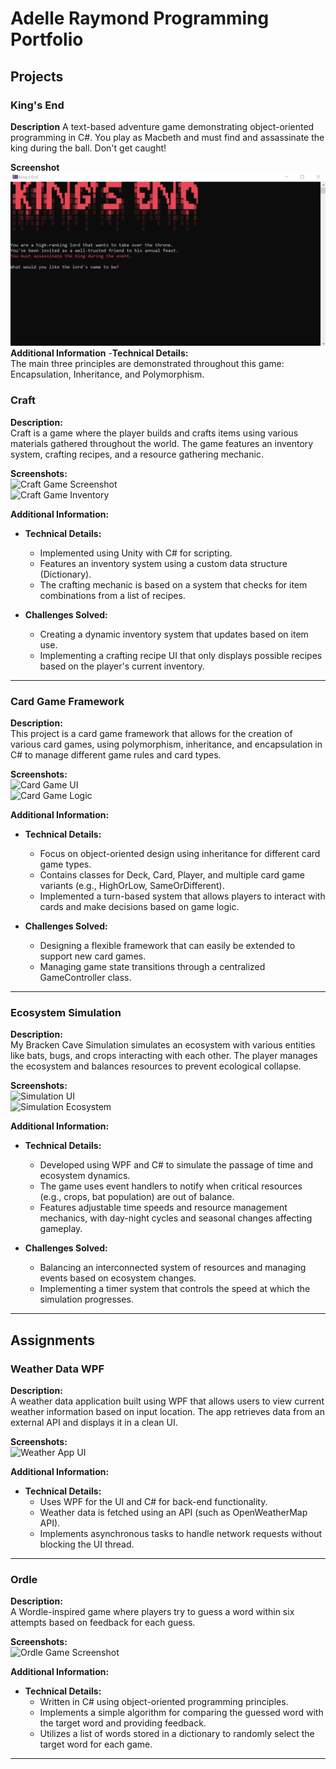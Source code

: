 # Adelle Raymond Programming Portfolio

## Projects

### King's End
**Description**
A text-based adventure game demonstrating object-oriented programming in C#. You play as Macbeth and must find and assassinate the king during the ball. Don't get caught!

**Screenshot**
![Title Screen](https://github.com/adolthefruitbol/adolthefruitbol.github.io/blob/main/KingsEndIntroScreen.png)
**Additional Information**
-**Technical Details:**
<br /> The main three principles are demonstrated throughout this game: Encapsulation, Inheritance, and Polymorphism.

### Craft
**Description:**  
Craft is a game where the player builds and crafts items using various materials gathered throughout the world. The game features an inventory system, crafting recipes, and a resource gathering mechanic.

**Screenshots:**  
![Craft Game Screenshot](link_to_screenshot1.jpg)  
![Craft Game Inventory](link_to_screenshot2.jpg)

**Additional Information:**  
- **Technical Details:**  
  - Implemented using Unity with C# for scripting.  
  - Features an inventory system using a custom data structure (Dictionary).  
  - The crafting mechanic is based on a system that checks for item combinations from a list of recipes.

- **Challenges Solved:**  
  - Creating a dynamic inventory system that updates based on item use.
  - Implementing a crafting recipe UI that only displays possible recipes based on the player's current inventory.

---

### Card Game Framework
**Description:**  
This project is a card game framework that allows for the creation of various card games, using polymorphism, inheritance, and encapsulation in C# to manage different game rules and card types.

**Screenshots:**  
![Card Game UI](link_to_screenshot1.jpg)  
![Card Game Logic](link_to_screenshot2.jpg)

**Additional Information:**  
- **Technical Details:**  
  - Focus on object-oriented design using inheritance for different card game types.  
  - Contains classes for Deck, Card, Player, and multiple card game variants (e.g., HighOrLow, SameOrDifferent).  
  - Implemented a turn-based system that allows players to interact with cards and make decisions based on game logic.

- **Challenges Solved:**  
  - Designing a flexible framework that can easily be extended to support new card games.
  - Managing game state transitions through a centralized GameController class.

---

### Ecosystem Simulation
**Description:**  
My Bracken Cave Simulation simulates an ecosystem with various entities like bats, bugs, and crops interacting with each other. The player manages the ecosystem and balances resources to prevent ecological collapse.

**Screenshots:**  
![Simulation UI](link_to_screenshot1.jpg)  
![Simulation Ecosystem](link_to_screenshot2.jpg)

**Additional Information:**  
- **Technical Details:**  
  - Developed using WPF and C# to simulate the passage of time and ecosystem dynamics.  
  - The game uses event handlers to notify when critical resources (e.g., crops, bat population) are out of balance.  
  - Features adjustable time speeds and resource management mechanics, with day-night cycles and seasonal changes affecting gameplay.

- **Challenges Solved:**  
  - Balancing an interconnected system of resources and managing events based on ecosystem changes.
  - Implementing a timer system that controls the speed at which the simulation progresses.

---

## Assignments

### Weather Data WPF
**Description:**  
A weather data application built using WPF that allows users to view current weather information based on input location. The app retrieves data from an external API and displays it in a clean UI.

**Screenshots:**  
![Weather App UI](link_to_screenshot1.jpg)

**Additional Information:**  
- **Technical Details:**  
  - Uses WPF for the UI and C# for back-end functionality.  
  - Weather data is fetched using an API (such as OpenWeatherMap API).  
  - Implements asynchronous tasks to handle network requests without blocking the UI thread.


---

### Ordle
**Description:**  
A Wordle-inspired game where players try to guess a word within six attempts based on feedback for each guess.

**Screenshots:**  
![Ordle Game Screenshot](link_to_screenshot1.jpg)

**Additional Information:**  
- **Technical Details:**  
  - Written in C# using object-oriented programming principles.  
  - Implements a simple algorithm for comparing the guessed word with the target word and providing feedback.  
  - Utilizes a list of words stored in a dictionary to randomly select the target word for each game.


---
